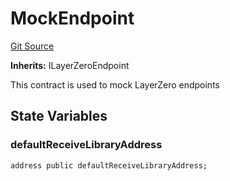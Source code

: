 # MockEndpoint
[Git Source](https://github.com/ArshanKhanifar/queso/blob/6e395efa3ba1ede04789349c7913763f72d9d714/src/LzChainSetup.sol)

**Inherits:**
ILayerZeroEndpoint

This contract is used to mock LayerZero endpoints


## State Variables
### defaultReceiveLibraryAddress

```solidity
address public defaultReceiveLibraryAddress;
```


